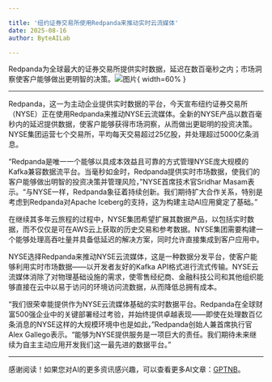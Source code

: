 ```yaml
---

title: '纽约证券交易所使用Redpanda来推动实时云流媒体'
date: 2025-08-16
author: ByteAILab

---
```


Redpanda为全球最大的证券交易所提供实时数据，延迟在数百毫秒之内；市场洞察使客户能够做出更明智的决策。![图片](https://ai-techpark.com/wp-content/uploads/NYSE-Uses.jpg){ width=60% }

---
Redpanda，这一为主动企业提供实时数据的平台，今天宣布纽约证券交易所（NYSE）正在使用Redpanda来推动NYSE云流媒体。全新的NYSE产品以数百毫秒内的延迟提供数据，使客户能够获得市场洞察，从而做出更聪明的投资决策。NYSE集团运营七个交易所，平均每天交易超过25亿股，并处理超过5000亿条消息。

“Redpanda是唯一一个能够以具成本效益且可靠的方式管理NYSE庞大规模的Kafka兼容数据流平台。当毫秒如金时，Redpanda提供实时市场数据，使我们的客户能够做出明智的投资决策并管理风险，”NYSE首席技术官Sridhar Masam表示。“与NYSE一样，Redpanda象征着持续创新。我们期待扩大合作关系，特别是考虑到Redpanda对Apache Iceberg的支持，这为构建主动AI应用奠定了基础。”

在继续其多年云旅程的过程中，NYSE集团希望扩展其数据产品，以包括实时数据，而不仅仅是可在AWS云上获取的历史交易和参考数据。NYSE集团需要构建一个能够处理高吞吐量并具备低延迟的解决方案，同时允许直接集成到客户应用中。

NYSE选择Redpanda来推动NYSE云流媒体，这是一种数据分发平台，使客户能够利用实时市场数据——以开发者友好的Kafka API格式进行流式传输。NYSE云流媒体消除了对物理基础设施的需求，使零售经纪商、金融科技公司和其他组织能够直接在云中以易于访问的环境访问流数据，从而降低总拥有成本。

“我们很荣幸能提供作为NYSE云流媒体基础的实时数据平台。Redpanda在全球财富500强企业中的关键部署经过考验，并始终提供卓越表现——即使在处理数百亿条消息的NYSE这样的大规模环境中也是如此，”Redpanda创始人兼首席执行官Alex Gallego表示。“能够为NYSE提供服务是一项巨大的责任。我们期待未来继续为自主主动应用开发我们这一最先进的数据平台。”

---
感谢阅读！如果您对AI的更多资讯感兴趣，可以查看更多AI文章：[GPTNB](https://gptnb.com)。